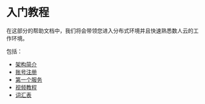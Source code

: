 # 入门教程

在这部分的帮助文档中，我们将会带领您进入分布式环境并且快速熟悉数人云的工作环境。  

包括：  
* [架构简介](architecture.md)  
* [账号注册](register.md)  
* [第一个服务](2048.md)  
* [视频教程](video.md)  
* [词汇表](vocabulary.md)  